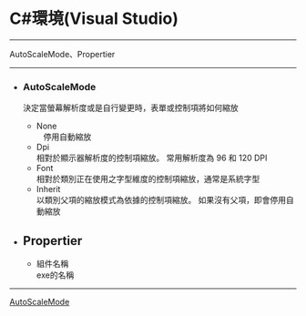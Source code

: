 
# C#環境(Visual Studio)
*****  
AutoScaleMode、Propertier  
*****  
+ ### AutoScaleMode  
  決定當螢幕解析度或是自行變更時，表單或控制項將如何縮放  
  + None  
    停用自動縮放
  + Dpi  
    相對於顯示器解析度的控制項縮放。 常用解析度為 96 和 120 DPI  
  + Font  
    相對於類別正在使用之字型維度的控制項縮放，通常是系統字型  
  + Inherit  
    以類別父項的縮放模式為依據的控制項縮放。 如果沒有父項，即會停用自動縮放  
    
+ ## Propertier  
  + 組件名稱  
    exe的名稱  
    
*****
[AutoScaleMode](https://msdn.microsoft.com/zh-tw/library/system.windows.forms.autoscalemode(v=vs.110).aspx)  
